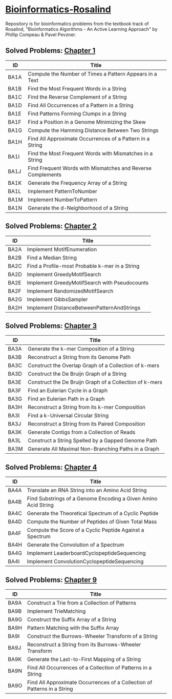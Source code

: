 # [Bioinformatics-Rosalind](http://rosalind.info/problems/list-view/?location=bioinformatics-textbook-track)
Repository is for bioinformatics problems from the textbook track of Rosalind, "Bioinformatics Algorithms - An Active Learning Approach" by Phillip Compeau &amp; Pavel Pevzner.

## Solved Problems: [Chapter 1](https://github.com/sharmin6630/Bioinformatics-Rosalind/blob/main/Chapter_1.ipynb)

ID          | Title                                                        
------------|--------------------------------------------------------------
BA1A       	| Compute the Number of Times a Pattern Appears in a Text     	
BA1B       	| Find the Most Frequent Words in a String                    	
BA1C       	| Find the Reverse Complement of a String                     	
BA1D       	| Find All Occurrences of a Pattern in a String               	
BA1E       	| Find Patterns Forming Clumps in a String                    	
BA1F       	| Find a Position in a Genome Minimizing the Skew             	
BA1G       	| Compute the Hamming Distance Between Two Strings            	
BA1H       	| Find All Approximate Occurrences of a Pattern in a String   
BA1I       	| Find the Most Frequent Words with Mismatches in a String    	
BA1J       	| Find Frequent Words with Mismatches and Reverse Complements 	
BA1K       	| Generate the Frequency Array of a String                    	
BA1L       	| Implement PatternToNumber                                   	
BA1M       	| Implement NumberToPattern                                   	
BA1N       	| Generate the d-Neighborhood of a String                     
 
## Solved Problems: [Chapter 2](https://github.com/sharmin6630/Bioinformatics-Rosalind/blob/main/Chapter_2.ipynb)

ID          | Title                                                        
------------|--------------------------------------------------------------
BA2A       	| Implement MotifEnumeration                     	
BA2B       	| Find a Median String                           	
BA2C       	| Find a Profile-most Probable k-mer in a String 	
BA2D       	| Implement GreedyMotifSearch                    	
BA2E       	| Implement GreedyMotifSearch with Pseudocounts  	
BA2F       	| Implement RandomizedMotifSearch    
BA2G       	| Implement GibbsSampler
BA2H       	| Implement DistanceBetweenPatternAndStrings    

## Solved Problems: [Chapter 3](https://github.com/sharmin6630/Bioinformatics-Rosalind/blob/main/Chapter_3.ipynb)

ID          | Title                                                        
------------|--------------------------------------------------------------
BA3A       	| Generate the k-mer Composition of a String              	
BA3B       	| Reconstruct a String from its Genome Path               	
BA3C       	| Construct the Overlap Graph of a Collection of k-mers   	
BA3D       	| Construct the De Bruijn Graph of a String               	
BA3E       	| Construct the De Bruijn Graph of a Collection of k-mers 	
BA3F       	| Find an Eulerian Cycle in a Graph    
BA3G       	| Find an Eulerian Path in a Graph                    	
BA3H       	| Reconstruct a String from its k-mer Composition         
BA3I       	| Find a k-Universal Circular String     
BA3J       	| Reconstruct a String from its Paired Composition
BA3K        | Generate Contigs from a Collection of Reads
BA3L       	| Construct a String Spelled by a Gapped Genome Path    
BA3M       	| Generate All Maximal Non-Branching Paths in a Graph  

## Solved Problems: [Chapter 4](https://github.com/sharmin6630/Bioinformatics-Rosalind/blob/main/Chapter_4.ipynb)

ID          | Title                                                        
------------|--------------------------------------------------------------
BA4A       	| Translate an RNA String into an Amino Acid String              	
BA4B       	| Find Substrings of a Genome Encoding a Given Amino Acid String 	
BA4C       	| Generate the Theoretical Spectrum of a Cyclic Peptide
BA4D       	| Compute the Number of Peptides of Given Total Mass
BA4F       	| Compute the Score of a Cyclic Peptide Against a Spectrum
BA4H       	| Generate the Convolution of a Spectrum  
BA4G       	| Implement LeaderboardCyclopeptideSequencing    
BA4I       	| Implement ConvolutionCyclopeptideSequencing

## Solved Problems: [Chapter 9](https://github.com/sharmin6630/Bioinformatics-Rosalind/blob/main/Chapter_9.ipynb)

ID          | Title                                                        
------------|--------------------------------------------------------------
BA9A       	| Construct a Trie from a Collection of Patterns     
BA9B       	| Implement TrieMatching  
BA9G       	| Construct the Suffix Array of a String 
BA9H       	| Pattern Matching with the Suffix Array
BA9I       	| Construct the Burrows-Wheeler Transform of a String     	
BA9J       	| Reconstruct a String from its Burrows-Wheeler Transform 	
BA9K       	| Generate the Last-to-First Mapping of a String      
BA9N       	| Find All Occurrences of a Collection of Patterns in a String
BA9O       	| Find All Approximate Occurrences of a Collection of Patterns in a String
